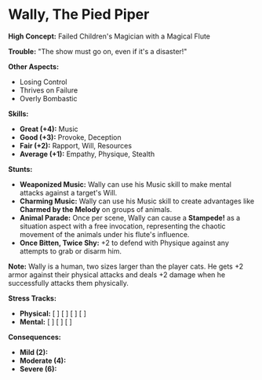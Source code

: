 # Wally, The Pied Piper

**High Concept:** Failed Children's Magician with a Magical Flute

**Trouble:** "The show must go on, even if it's a disaster!"

**Other Aspects:**
*   Losing Control
*   Thrives on Failure
*   Overly Bombastic

**Skills:**
*   **Great (+4):** Music
*   **Good (+3):** Provoke, Deception
*   **Fair (+2):** Rapport, Will, Resources
*   **Average (+1):** Empathy, Physique, Stealth

**Stunts:**
*   **Weaponized Music:** Wally can use his Music skill to make mental attacks against a target's Will.
*   **Charming Music:** Wally can use his Music skill to create advantages like **Charmed by the Melody** on groups of animals.
*   **Animal Parade:** Once per scene, Wally can cause a **Stampede!** as a situation aspect with a free invocation, representing the chaotic movement of the animals under his flute's influence.
*   **Once Bitten, Twice Shy:** +2 to defend with Physique against any attempts to grab or disarm him.

**Note:** Wally is a human, two sizes larger than the player cats. He gets +2 armor against their physical attacks and deals +2 damage when he successfully attacks them physically.

**Stress Tracks:**
*   **Physical:** [ ] [ ] [ ] [ ]
*   **Mental:** [ ] [ ] [ ]

**Consequences:**
*   **Mild (2):**
*   **Moderate (4):**
*   **Severe (6):**
